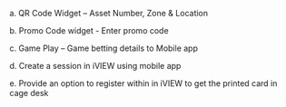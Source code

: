 a. QR Code Widget – Asset Number, Zone & Location

b. Promo Code widget - Enter promo code

c. Game Play – Game betting details to Mobile app

d. Create a session in iVIEW using mobile app

e. Provide an option to register within in iVIEW to get the printed card in cage desk
